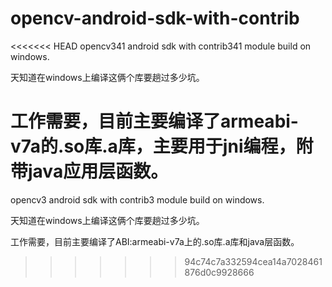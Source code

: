 # opencv-android-sdk-with-contrib
<<<<<<< HEAD
opencv341 android sdk with contrib341 module build on windows.

天知道在windows上编译这俩个库要趟过多少坑。

工作需要，目前主要编译了armeabi-v7a的.so库.a库，主要用于jni编程，附带java应用层函数。
=======
opencv3 android sdk with contrib3 module build on windows.

天知道在windows上编译这俩个库要趟过多少坑。

工作需要，目前主要编译了ABI:armeabi-v7a上的.so库.a库和java层函数。
>>>>>>> 94c74c7a332594cea14a7028461876d0c9928666


